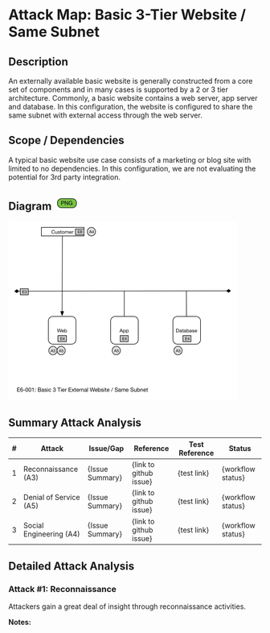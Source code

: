 # Attack Map: Basic 3-Tier Website / Same Subnet

## Description
An externally available basic website is generally constructed from a core set of components and in many cases is supported by a 2 or 3 tier architecture.  Commonly, a basic website contains a web server, app server and database. In this configuration, the website is configured to share the same subnet with external access through the web server.

## Scope / Dependencies
A typical basic website use case consists of a marketing or blog site with limited to no dependencies.  In this configuration, we are not evaluating the potential for 3rd party integration.

## Diagram  ![E6-001](../../_images/png-badge.png)
![E6-001](_images/E6-001.png)

## Summary Attack Analysis

|#|Attack|Issue/Gap|Reference|Test Reference|Status|
|----|----|----|----|----|----|
|1|Reconnaissance (A3)|{Issue Summary}|{link to github issue}|{test link}|{workflow status}|
|2|Denial of Service (A5)|{Issue Summary}|{link to github issue}|{test link}|{workflow status}|
|3|Social Engineering (A4)|{Issue Summary}|{link to github issue}|{test link}|{workflow status}|


## Detailed Attack Analysis

### Attack #1: Reconnaissance
Attackers gain a great deal of insight through reconnaissance activities.

**Notes:**
